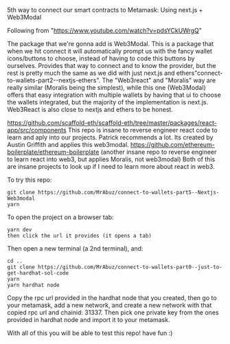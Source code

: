 5th way to connect our smart contracts to Metamask: Using next.js + Web3Modal

Following from "https://www.youtube.com/watch?v=pdsYCkUWrgQ"

The package that we're gonna add is Web3Modal.
This is a package that when we hit connect it will automatically prompt us with the fancy wallet icons/buttons to choose, instead of having to code this buttons by ourselves.
Provides that way to connect and to know the provider, but the rest is pretty much the same as we did with just next.js and ethers"connect-to-wallets-part2--nextjs-ethers".
The "Web3react" and "Moralis" way are really similar (Moralis being the simplest), while this one (Web3Modal) offers that easy integration with multiple wallets by having that ui to choose the wallets integrated, but the majority of the implementation is next.js. Web3React is also close to nextjs and ethers to be honest.

https://github.com/scaffold-eth/scaffold-eth/tree/master/packages/react-app/src/components
This repo is insane to reverse engineer react code to learn and aply into our projects. Patrick recommends a lot.
Its created by Austin Griffith and applies this web3modal.
https://github.com/ethereum-boilerplate/ethereum-boilerplate (another insane repo to reverse engineer to learn react into web3, but applies Moralis, not web3modal)
Both of this are insane projects to look up if I need to learn more about react in web3.

To try this repo:

```
git clone https://github.com/MrAbuz/connect-to-wallets-part5--Nextjs-Web3modal
yarn
```

To open the project on a browser tab:

```
yarn dev
then click the url it provides (it opens a tab)
```

Then open a new terminal (a 2nd terminal), and:

```
cd ..
git clone https://github.com/MrAbuz/connect-to-wallets-part0--just-to-get-hardhat-sol-code
yarn
yarn hardhat node
```

Copy the rpc url provided in the hardhat node that you created, then go to your metamask, add a new network, and create a new network with that copied rpc url and chainid: 31337.
Then pick one private key from the ones provided in hardhat node and import it to your metamask.

With all of this you will be able to test this repo! have fun :)
